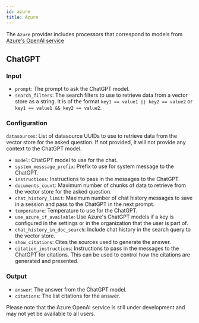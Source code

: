 ```yaml
---
id: azure
title: Azure
---
```


The `Azure` provider includes processors that correspond to models from [Azure's OpenAI service](https://azure.microsoft.com/en-us/products/ai-services/openai-service)

## ChatGPT

### Input

- `prompt`: The prompt to ask the ChatGPT model.
- `search_filters`: The search filters to use to retrieve data from a vector store as a string. It is of the format `key1 == value1 || key2 == value2` or `key1 == value1 && key2 == value2`.

### Configuration

`datasources`: List of datasource UUIDs to use to retrieve data from the vector store for the asked question. If not provided, it will not provide any context to the ChatGPT model.

- `model`: ChatGPT model to use for the chat.
- `system_messsage_prefix`: Prefix to use for system message to the ChatGPT.
- `instructions`: Instructions to pass in the messages to the ChatGPT.
- `documents_count`: Maximum number of chunks of data to retrieve from the vector store for the asked question.
- `chat_history_limit`: Maximum number of chat history messages to save in a session and pass to the ChatGPT in the next prompt.
- `temperature`: Temperature to use for the ChatGPT.
- `use_azure_if_available`: Use Azure's ChatGPT models if a key is configured in the settings or in the organization that the user is part of.
- `chat_history_in_doc_search`: Include chat history in the search query to the vector store.
- `show_citations`: Cites the sources used to generate the answer.
- `citation_instructions`: Instructions to pass in the messages to the ChatGPT for citations. This can be used to control how the citations are generated and presented.

### Output

- `answer`: The answer from the ChatGPT model.
- `citations`: The list citations for the answer.

Please note that the Azure OpenAI service is still under development and may not yet be available to all users.